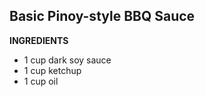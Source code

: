 ## Basic Pinoy-style BBQ Sauce

**INGREDIENTS**

- 1 cup dark soy sauce
- 1 cup ketchup
- 1 cup oil
